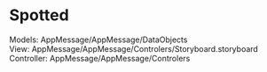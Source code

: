 Spotted
=============

Models: AppMessage/AppMessage/DataObjects  
View: AppMessage/AppMessage/Controlers/Storyboard.storyboard  
Controller: AppMessage/AppMessage/Controlers
